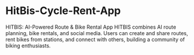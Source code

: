 # HitBis-Cycle-Rent-App
HITBIS: AI-Powered Route &amp; Bike Rental App HITBIS combines AI route planning, bike rentals, and social media. Users can create and share routes, rent bikes from stations, and connect with others, building a community of biking enthusiasts.
